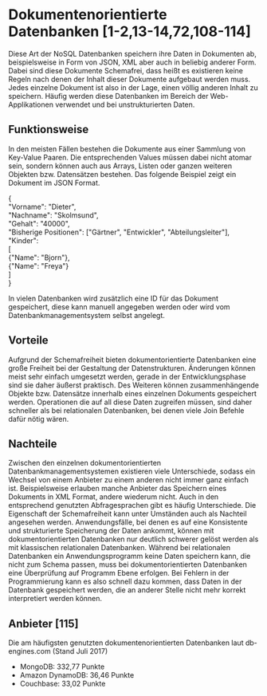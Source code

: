 # Dokumentenorientierte Datenbanken [1-2,13-14,72,108-114]
Diese Art der NoSQL Datenbanken speichern ihre Daten in Dokumenten ab, beispielsweise in Form von JSON, XML aber auch in beliebig anderer Form. Dabei sind diese Dokumente Schemafrei, dass heißt es existieren keine Regeln nach denen der Inhalt dieser Dokumente aufgebaut werden muss. Jedes einzelne Dokument ist also in der Lage, einen völlig anderen Inhalt zu speichern. Häufig werden diese Datenbanken im Bereich der Web-Applikationen verwendet und bei unstrukturierten Daten.

## Funktionsweise
In den meisten Fällen bestehen die Dokumente aus einer Sammlung von Key-Value Paaren. Die entsprechenden Values müssen dabei nicht atomar sein, sondern können auch aus Arrays, Listen oder ganzen weiteren Objekten bzw. Datensätzen bestehen. Das folgende Beispiel zeigt ein Dokument im JSON Format.

{  
"Vorname": "Dieter",  
"Nachname": "Skolmsund",  
"Gehalt": "40000",  
"Bisherige Positionen": ["Gärtner", "Entwickler", "Abteilungsleiter"],  
"Kinder":  
[    
{"Name": "Bjorn"},      
{"Name": "Freya"}  
]  
}  

In vielen Datenbanken wird zusätzlich eine ID für das Dokument gespeichert, diese kann manuell angegeben werden oder wird vom Datenbankmanagementsystem selbst angelegt. 

## Vorteile
Aufgrund der Schemafreiheit bieten dokumentorientierte Datenbanken eine große Freiheit bei der Gestaltung der Datenstrukturen. Änderungen können meist sehr einfach umgesetzt werden, gerade in der Entwicklungsphase sind sie daher äußerst praktisch. Des Weiteren können zusammenhängende Objekte bzw. Datensätze innerhalb eines einzelnen Dokuments gespeichert werden. Operationen die auf all diese Daten zugreifen müssen, sind daher schneller als bei relationalen Datenbanken, bei denen viele Join Befehle dafür nötig wären. 

## Nachteile
Zwischen den einzelnen dokumentorientierten Datenbankmanagementsystemen existieren viele Unterschiede, sodass ein Wechsel von einem Anbieter zu einem anderen nicht immer ganz einfach ist. Beispielsweise erlauben manche Anbieter das Speichern eines Dokuments in XML Format, andere wiederum nicht. Auch in den entsprechend genutzten Abfragesprachen gibt es häufig Unterschiede. Die Eigenschaft der Schemafreiheit kann unter Umständen auch als Nachteil angesehen werden. Anwendungsfälle, bei denen es auf eine Konsistente und strukturierte Speicherung der Daten ankommt, können mit dokumentorientierten Datenbanken nur deutlich schwerer gelöst werden als mit klassischen relationalen Datenbanken. Während bei relationalen Datenbanken ein Anwendungsprogramm keine Daten speichern kann, die nicht zum Schema passen, muss bei dokumentorientierten Datenbanken eine Überprüfung auf Programm Ebene erfolgen. Bei Fehlern in der Programmierung kann es also schnell dazu kommen, dass Daten in der Datenbank gespeichert werden, die an anderer Stelle nicht mehr korrekt interpretiert werden können.

## Anbieter [115]
Die am häufigsten genutzten dokumentenorientierten Datenbanken laut db-engines.com (Stand Juli 2017)

* MongoDB: 332,77 Punkte
* Amazon DynamoDB: 36,46 Punkte
* Couchbase: 33,02 Punkte